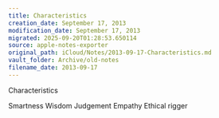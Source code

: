 ```yaml
---
title: Characteristics
creation_date: September 17, 2013
modification_date: September 17, 2013
migrated: 2025-09-20T01:28:53.650114
source: apple-notes-exporter
original_path: iCloud/Notes/2013-09-17-Characteristics.md
vault_folder: Archive/old-notes
filename_date: 2013-09-17
---
```



Characteristics

Smartness 
Wisdom
Judgement
Empathy
Ethical rigger 

